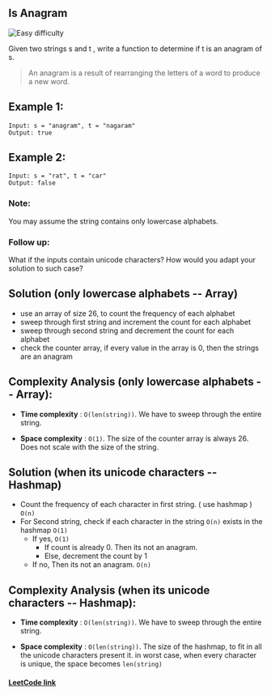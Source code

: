 ## Is Anagram

![Easy difficulty](https://img.shields.io/badge/Difficulty-Easy-green)

Given two strings s and t , write a function to determine if t is an anagram of s.

> An anagram is a result of rearranging the letters of a word to produce a new word.

## Example 1:

```
Input: s = "anagram", t = "nagaram"
Output: true
```

## Example 2:

```
Input: s = "rat", t = "car"
Output: false
```

### Note:

You may assume the string contains only lowercase alphabets.

### Follow up:

What if the inputs contain unicode characters? How would you adapt your solution to such case?

## Solution (only lowercase alphabets -- Array)

- use an array of size 26, to count the frequency of each alphabet
- sweep through first string and increment the count for each alphabet
- sweep through second string and decrement the count for each alphabet
- check the counter array, if every value in the array is 0, then the strings are an anagram

## Complexity Analysis (only lowercase alphabets -- Array):

- **Time complexity** : `O(len(string))`. We have to sweep through the entire string.

- **Space complexity** : `O(1)`. The size of the counter array is always 26. Does not scale with the size of the string.

## Solution (when its unicode characters -- Hashmap)

- Count the frequency of each character in first string. ( use hashmap ) `O(n)`
- For Second string, check if each character in the string `O(n)` exists in the hashmap `O(1)`
  - If yes, `O(1)`
    - If count is already 0. Then its not an anagram.
    - Else, decrement the count by 1
  - If no, Then its not an anagram. `O(n)`

## Complexity Analysis (when its unicode characters -- Hashmap):

- **Time complexity** : `O(len(string))`. We have to sweep through the entire string.

- **Space complexity** : `O(len(string))`. The size of the hashmap, to fit in all the unicode characters present it. in worst case, when every character is unique, the space becomes `len(string)`

#### [LeetCode link](https://leetcode.com/problems/valid-anagram/)
